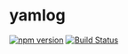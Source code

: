 # yamlog

[![npm version](https://badge.fury.io/js/yamlog.svg)](https://badge.fury.io/js/yamlog)
[![Build Status](https://travis-ci.org/jrwebdev/yamlog.svg?branch=master)](https://travis-ci.org/jrwebdev/yamlog) 